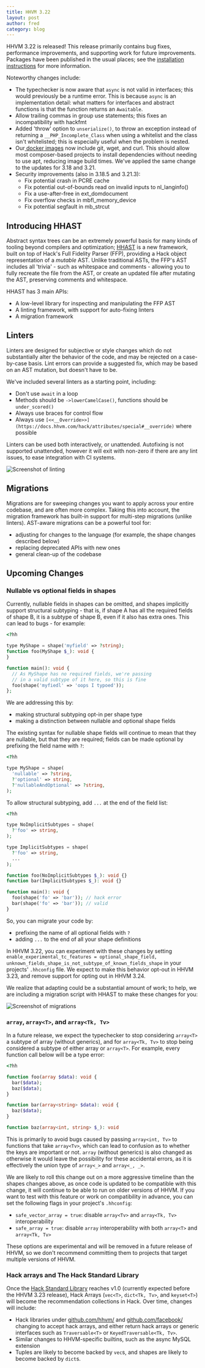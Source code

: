 ```yaml
---
title: HHVM 3.22
layout: post
author: fred
category: blog
---
```


HHVM 3.22 is released! This release primarily contains bug fixes, performance improvements, and supporting work for future improvements. Packages have been published in the usual places; see the [installation instructions](https://docs.hhvm.com/hhvm/installation/introduction) for more information.

<!--truncate-->

Noteworthy changes include:

* The typechecker is now aware that `async` is not valid in interfaces; this would previously be a runtime error. This is because `async` is an implementation detail: what matters for interfaces and abstract functions is that the function returns an `Awaitable`.
* Allow trailing commas in group use statements; this fixes an incompatibility with hackfmt
* Added 'throw' option to `unserialize()`, to throw an exception instead of returning a `__PHP_Incomplete_Class` when using a whitelist and the class isn't whitelisted; this is especially useful when the problem is nested.
* Our[ docker images](https://hub.docker.com/r/hhvm/) now include git, wget, and curl. This should allow most composer-based projects to install dependencies without needing to use apt, reducing image build times. We've applied the same change to the updates for 3.18 and 3.21.
* Security improvements (also in 3.18.5 and 3.21.3):
    * Fix potential crash in PCRE cache
    * Fix potential out-of-bounds read on invalid inputs to nl_langinfo()
    * Fix a use-after-free in ext_domdocument
    * Fix overflow checks in mbfl_memory_device
    * Fix potential segfault in mb_strcut

## Introducing HHAST

Abstract syntax trees can be an extremely powerful basis for many kinds of tooling beyond compilers and optimization; [HHAST](https://github.com/hhvm/hhast/) is a new framework, built on top of Hack's Full Fidelity Parser (FFP), providing a Hack object representation of a *mutable* AST. Unlike traditional ASTs, the FFP's AST includes all 'trivia' - such as whitespace and comments - allowing you to fully recreate the file from the AST, or create an updated file after mutating the AST, preserving comments and whitespace.

HHAST has 3 main APIs:

* A low-level library for inspecting and manipulating the FFP AST
* A linting framework, with support for auto-fixing linters
* A migration framework

## Linters

Linters are designed for subjective or style changes which do not substantially alter the behavior of the code, and may be rejected on a case-by-case basis. Lint errors can provide a suggested fix, which may be based on an AST mutation, but doesn't have to be.

We've included several linters as a starting point, including:

* Don't use `await` in a loop
* Methods should be `->lowerCamelCase()`, functions should be `under_scored()`
* Always use braces for control flow
* Always use `[<<__Override>>](https://docs.hhvm.com/hack/attributes/special#__override)` where possible

Linters can be used both interactively, or unattended. Autofixing is not supported unattended, however it will exit with non-zero if there are any lint issues, to ease integration with CI systems.

![Screenshot of linting](/static/images/posts/hhvm-3.22/hhast-linters.png)

## Migrations

Migrations are for sweeping changes you want to apply across your entire codebase, and are often more complex. Taking this into account, the migration framework has built-in support for multi-step migrations (unlike linters). AST-aware migrations can be a powerful tool for:

* adjusting for changes to the language (for example, the shape changes described below)
* replacing deprecated APIs with new ones
* general clean-up of the codebase

## Upcoming Changes

### Nullable vs optional fields in shapes

Currently, nullable fields in shapes can be omitted, and shapes implicitly support structural subtyping - that is, if shape A has all the required fields of shape B, it is a subtype of shape B, even if it also has extra ones. This can lead to bugs - for example:

```php
<?hh

type MyShape = shape('myfield' => ?string);
function foo(MyShape $_): void {
}

function main(): void {
  // As MyShape has no required fields, we're passing
  // in a valid subtype of it here, so this is fine
  foo(shape('myfiedl' => 'oops I typoed'));
};
```


We are addressing this by:

* making structural subtyping opt-in per shape type
* making a distinction between nullable and optional shape fields

The existing syntax for nullable shape fields will continue to mean that they are nullable, but that they are required; fields can be made optional by prefixing the field name with `?`:

```php
<?hh

type MyShape = shape(
  'nullable' => ?string,
  ?'optional' => string,
  ?'nullableAndOptional' => ?string,
);
```

To allow structural subtyping, add `...` at the end of the field list:

```php
<?hh

type NoImplicitSubtypes = shape(
  ?'foo' => string,
);

type ImplicitSubtypes = shape(
  ?'foo' => string,
  ...
);

function foo(NoImplicitSubtypes $_): void {}
function bar(ImplicitSubtypes $_): void {}

function main(): void {
  foo(shape('fo' => 'bar')); // hack error
  bar(shape('fo' => 'bar')); // valid
}
```


So, you can migrate your code by:

* prefixing the name of all optional fields with `?`
* adding `...` to the end of all your shape definitions

In HHVM 3.22, you can experiment with these changes by setting `enable_experimental_tc_features = optional_shape_field, unknown_fields_shape_is_not_subtype_of_known_fields_shape` in your projects' `.hhconfig` file. We expect to make this behavior opt-out in HHVM 3.23, and remove support for opting out in HHVM 3.24.

We realize that adapting could be a substantial amount of work; to help, we are including a migration script with HHAST to make these changes for you:

![Screenshot of migrations](/static/images/posts/hhvm-3.22/hhast-migrations.png)

### `array`, `array<T>`, and `array<Tk, Tv>`

In a future release, we expect the typechecker to stop considering `array<T>` a subtype of array (without generics), and for `array<Tk, Tv>` to stop being considered a subtype of either array or `array<T>`. For example, every function call below will be a type error:

```php
<?hh

function foo(array $data): void {
  bar($data);
  baz($data);
}

function bar(array<string> $data): void {
  baz($data);
}

function baz(array<int, string> $_): void 
```

This is primarily to avoid bugs caused by passing `array<int, Tv>` to functions that take `array<Tv>`, which can lead to confusion as to whether the keys are important or not. `array` (without generics) is also changed as otherwise it would leave the possibility for these accidental errors, as it is effectively the union type of `array<_>` and `array<_, _>`.

We are likely to roll this change out on a more aggressive timeline than the shapes changes above, as once code is updated to be compatible with this change, it will continue to be able to run on older versions of HHVM. If you want to test with this feature or work on compatibility in advance, you can set the following flags in your project's `.hhconfig`:

* `safe_vector_array = true`: disable `array<Tv>` and `array<Tk, Tv>` interoperability
* `safe_array = true`: disable `array` interoperability with both `array<T>` and `array<Tk, Tv>`

These options are experimental and will be removed in a future release of HHVM, so we don't recommend committing them to projects that target multiple versions of HHVM.

### Hack arrays and The Hack Standard Library

Once the [Hack Standard Library](https://github.com/hhvm/hsl) reaches v1.0 (currently expected before the HHVM 3.23 release), Hack Arrays (`vec<T>`, `dict<Tk, Tv>`, and `keyset<T>`) will become the recommendation collections in Hack. Over time, changes will include:

* Hack libraries under [github.com/hhvm/](http://github.com/hhvm/) and [github.com/facebook/](http://github.com/facebook/) changing to accept hack arrays, and either return hack arrays or generic interfaces such as `Traversable<T>` or `KeyedTraversable<Tk, Tv>`.
* Similar changes to HHVM-specific builtins, such as the async MySQL extension
* Tuples are likely to become backed by `vec`s, and shapes are likely to become backed by `dict`s.
